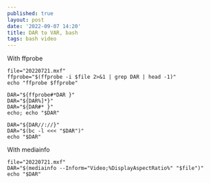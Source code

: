 ```yaml
---
published: true
layout: post
date: '2022-09-07 14:20'
title: DAR to VAR, bash
tags: bash video 
---
```

With ffprobe

    file="20220721.mxf"
    ffprobe="$(ffprobe -i $file 2>&1 | grep DAR | head -1)"
    echo "ffprobe $ffprobe"

    DAR="${ffprobe#*DAR }"
    DAR="${DAR%]*}"
    DAR="${DAR#* }"
    echo; echo "$DAR"

    DAR="${DAR//://}"
    DAR="$(bc -l <<< "$DAR")"
    echo "$DAR"

With mediainfo

    file="20220721.mxf"
    DAR="$(mediainfo --Inform="Video;%DisplayAspectRatio%" "$file")"
    echo "$DAR" 
